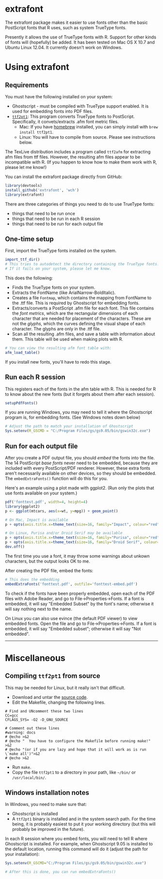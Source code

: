 # extrafont

The extrafont package makes it easier to use fonts other than the basic PostScript fonts that R uses, such as system TrueType fonts.

Presently it allows the use of TrueType fonts with R.
Support for other kinds of fonts will (hopefully) be added.
It has been tested on Mac OS X 10.7 and Ubuntu Linux 12.04.
It currently doesn't work on Windows.


# Using extrafont

## Requirements

You must have the following installed on your system:

* Ghostscript - must be compiled with TrueType support enabled. It is used for embedding fonts into PDF files.
* [`ttf2pt1`](http://ttf2pt1.sourceforge.net/): This program converts TrueType fonts to PostScript. Specifically, it convets/extracts .afm font metric files.
  * Mac: If you have [homebrew](http://mxcl.github.com/homebrew/) installed, you can simply install with `brew install ttf2pt1`.
  * Linux: You will have to compile from source. Please see instructions below.

The TexLive distribution includes a program called `ttf2afm` for extracting afm files from ttf files.
However, the resulting afm files appear to be incompatible with R.
(If you happen to know how to make them work with R, please let me know!)


You can install the extrafont package directly from GitHub:

```R
library(devtools)
install_github('extrafont', 'wch')
library(extrafont)
```


There are three categories of things you need to do to use TrueType fonts:

* things that need to be run once
* things that need to be run in each R session
* things that need to be run for each output file

## One-time setup

First, import the TrueType fonts installed on the system.

```R
import_ttf_dir()
# This tries to autodetect the directory containing the TrueType fonts.
# If it fails on your system, please let me know.
```

This does the following:

* Finds the TrueType fonts on your system.
* Extracts the FontName (like ArialNarrow-BoldItalic).
* Creates a file `Fontmap`, which contains the mapping from FontName to the .ttf file. This is required by Ghostscript for embedding fonts.
* Extracts/converts a PostScript .afm file for each font. This file contains the *font metrics*, which are the rectangular dimensions of each character that are needed for placement of the characters. These are not the *glyphs*, which the curves defining the visual shape of each character. The glyphs are only in the .ttf file.
* Scan all the resulting .afm files, and save a table with information about them.
This table will be used when making plots with R.

```R
# You can view the resulting afm font table with:
afm_load_table()
```

If you install new fonts, you'll have to redo this stage.

## Run each R session

This registers each of the fonts in the afm table with R. This is needed for R to know about the new fonts (but it forgets about them after each session).

```R
setupPdfFonts()
```

If you are running Windows, you may need to tell it where the Ghostscript program is, for embedding fonts. (See Windows notes down below)

```R
# Adjust the path to match your installation of Ghostscript
Sys.setenv(R_GSCMD = "C:/Program Files/gs/gs9.05/bin/gswin32c.exe")
```


## Run for each output file

After you create a PDF output file, you should *embed* the fonts into the file.
The 14 PostScript *base fonts* never need to be embedded, because they are included with every PostScript/PDF renderer.
However, these extra fonts aren't necessarily available on other devices, so they should be embedded.
The `embedExtraFonts()` function will do this for you.

Here's an example using a plot made with ggplot2. (Run only the plots that use fonts available on your system.)

```R
pdf('fonttest.pdf', width=4, height=4)
library(ggplot2)
p <- ggplot(mtcars, aes(x=wt, y=mpg)) + geom_point()

# On Mac, Impact is available
p + opts(axis.title.x=theme_text(size=16, family="Impact", colour="red"))

# On Linux, Purisa and/or Droid Serif may be available
p + opts(axis.title.x=theme_text(size=16, family="Purisa", colour="red"))
p + opts(axis.title.x=theme_text(size=16, family="Droid Serif", colour="red"))
dev.off()
```

The first time you use a font, it may throw some warnings about unkown characters, but the output looks OK to me.


After creating the PDF file, embed the fonts:

```R
# This does the embedding
embedExtraFonts('fonttest.pdf', outfile='fonttest-embed.pdf')
```

To check if the fonts have been properly embedded, open each of the PDF files with Adobe Reader, and go to File->Properties->Fonts.
If a font is embedded, it will say "Embedded Subset" by the font's name; otherwise it will say nothing next to the name.

On Linux you can also use evince (the default PDF viewer) to view embedded fonts.
Open the file and go to File->Properties->Fonts.
If a font is embedded, it will say "Embedded subset"; otherwise it will say "Not embedded".


*****

# Miscellaneous

## Compiling `ttf2pt1` from source

This may be needed for Linux, but it really isn't that difficult.

* Download and untar the [source code](http://ttf2pt1.sourceforge.net/download.html).
* Edit the Makefile, changing the following lines.

```
# Find and UNcomment these two lines
CC=gcc
CFLAGS_SYS= -O2 -D_GNU_SOURCE

# Comment out these lines
#warning: docs
# @echo >&2
# @echo "  You have to configure the Makefile before running make!" >&2
# @echo "(or if you are lazy and hope that it will work as is run \`make all')">&2
# @echo >&2
```

* Run `make`.
* Copy the file `ttf2pt1` to a directory in your path, like `~/bin/` or `/usr/local/bin/`.


## Windows installation notes

In Windows, you need to make sure that:

* Ghostscript is installed
* A `ttf2pt1` binary is installed and in the system search path. For the time being, it is probably easiest to put it your working directory (but this will probably be improved in the future).

In each R session where you embed fonts, you will need to tell R where Ghostscript is installed.
For example, when Ghostscript 9.05 is installed to the default location, running this command will do it (adjust the path for your installation):

```R
Sys.setenv(R_GSCMD="C:/Program Files/gs/gs9.05/bin/gswin32c.exe")

# After this is done, you can run embedExtraFonts()
```
